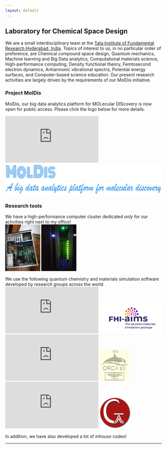 ```yaml
---
layout: default
---
```


## Laboratory for Chemical Space Design
We are a small interdisciplinary team at the [Tata Institute of Fundamental Research Hyderabad, India](https://www.tifrh.res.in/). Topics of interest to us, in no particular order of preference, are Chemical compound space design, Quantum mechanics, Machine learning and Big Data analytics, Computational materials science, High-performance computing, Density functional theory, Femtosecond electron dynamics, Anharmonic vibrational spectra, Potential energy surfaces, and Computer-based science education. Our present research activities are largely driven by the requirements of our MolDis initiative.

### Project MolDis
MolDis, our big data analytics platform for MOLecular DIScovery is now open for public access. Please click the logo below for more details.

![](https://moldis.tifrh.res.in/index.html)
<a href="https://moldis.tifrh.res.in/index.html">
<img src="assets/img/MolDis.png"  height="100">
</a>

### Research tools
We have a high-performance computer cluster dedicated _only_ for our activities right next to my office!    
<img src="assets/img/earth.jpeg"  height="150">
<img src="assets/img/helios.jpeg"  height="150">
       
We use the following quantum chemistry and materials simulation software developed by research groups across the world 
![](https://moldis.tifrh.res.in/index.html)
<a href="https://fhi-aims.org/">
<img src="assets/img/aims.svg"  height="100">
</a>
![](https://moldis.tifrh.res.in/index.html)
<a href="https://orcaforum.kofo.mpg.de/">
<img src="assets/img/orca.png"  height="100">
</a>
![](https://moldis.tifrh.res.in/index.html)
<a href="https://gaussian.com/">
<img src="assets/img/gaussian.jpeg"  height="100">
</a>

In addition, we have also developed a lot of _inhouse_ codes!
 
* * *


